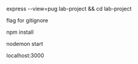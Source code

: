 express --view=pug lab-project && cd lab-project 

flag for gitignore

npm install

nodemon start 

localhost:3000
